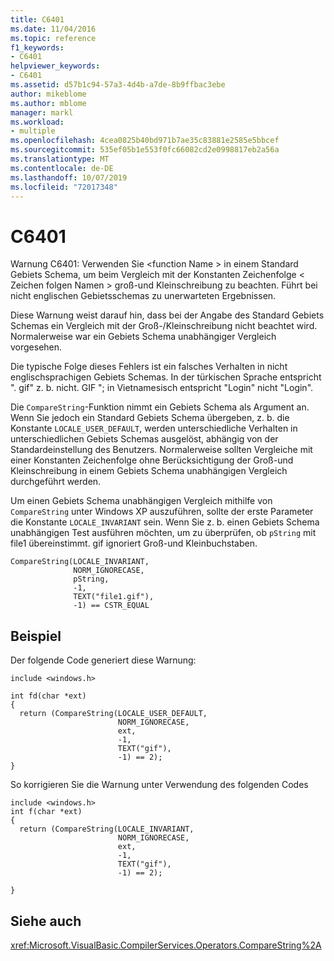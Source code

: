 ```yaml
---
title: C6401
ms.date: 11/04/2016
ms.topic: reference
f1_keywords:
- C6401
helpviewer_keywords:
- C6401
ms.assetid: d57b1c94-57a3-4d4b-a7de-8b9ffbac3ebe
author: mikeblome
ms.author: mblome
manager: markl
ms.workload:
- multiple
ms.openlocfilehash: 4cea0825b40bd971b7ae35c83881e2585e5bbcef
ms.sourcegitcommit: 535ef05b1e553f0fc66082cd2e0998817eb2a56a
ms.translationtype: MT
ms.contentlocale: de-DE
ms.lasthandoff: 10/07/2019
ms.locfileid: "72017348"
---
```

# <a name="c6401"></a>C6401
Warnung C6401: Verwenden Sie \<function Name > in einem Standard Gebiets Schema, um beim Vergleich mit der Konstanten Zeichenfolge \< Zeichen folgen Namen > groß-und Kleinschreibung zu beachten. Führt bei nicht englischen Gebietsschemas zu unerwarteten Ergebnissen.

 Diese Warnung weist darauf hin, dass bei der Angabe des Standard Gebiets Schemas ein Vergleich mit der Groß-/Kleinschreibung nicht beachtet wird. Normalerweise war ein Gebiets Schema unabhängiger Vergleich vorgesehen.

 Die typische Folge dieses Fehlers ist ein falsches Verhalten in nicht englischsprachigen Gebiets Schemas. In der türkischen Sprache entspricht ". gif" z. b. nicht. GIF "; in Vietnamesisch entspricht "Login" nicht "Login".

 Die `CompareString`-Funktion nimmt ein Gebiets Schema als Argument an. Wenn Sie jedoch ein Standard Gebiets Schema übergeben, z. b. die Konstante `LOCALE_USER_DEFAULT`, werden unterschiedliche Verhalten in unterschiedlichen Gebiets Schemas ausgelöst, abhängig von der Standardeinstellung des Benutzers. Normalerweise sollten Vergleiche mit einer Konstanten Zeichenfolge ohne Berücksichtigung der Groß-und Kleinschreibung in einem Gebiets Schema unabhängigen Vergleich durchgeführt werden.

 Um einen Gebiets Schema unabhängigen Vergleich mithilfe von `CompareString` unter Windows XP auszuführen, sollte der erste Parameter die Konstante `LOCALE_INVARIANT` sein. Wenn Sie z. b. einen Gebiets Schema unabhängigen Test ausführen möchten, um zu überprüfen, ob `pString` mit file1 übereinstimmt. gif ignoriert Groß-und Kleinbuchstaben.

```
CompareString(LOCALE_INVARIANT,
              NORM_IGNORECASE,
              pString,
              -1,
              TEXT("file1.gif"),
              -1) == CSTR_EQUAL
```

## <a name="example"></a>Beispiel
 Der folgende Code generiert diese Warnung:

```
include <windows.h>

int fd(char *ext)
{
  return (CompareString(LOCALE_USER_DEFAULT,
                        NORM_IGNORECASE,
                        ext,
                        -1,
                        TEXT("gif"),
                        -1) == 2);
}
```

 So korrigieren Sie die Warnung unter Verwendung des folgenden Codes

```
include <windows.h>
int f(char *ext)
{
  return (CompareString(LOCALE_INVARIANT,
                        NORM_IGNORECASE,
                        ext,
                        -1,
                        TEXT("gif"),
                        -1) == 2);

}
```

## <a name="see-also"></a>Siehe auch
 <xref:Microsoft.VisualBasic.CompilerServices.Operators.CompareString%2A>